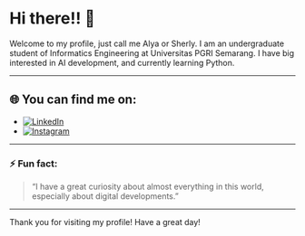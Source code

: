 # Hi there!! 👋 
Welcome to my profile, just call me Alya or Sherly. I am an undergraduate student of Informatics Engineering at Universitas PGRI Semarang. I have big interested in AI development, and currently learning Python.

---

## 🌐 You can find me on:

- [![LinkedIn](https://img.shields.io/badge/LinkedIn-blue?style=flat&logo=linkedin&logoColor=white)]([https://www.linkedin.com/in/yourprofile](http://www.linkedin.com/in/alya-sherly-al-azmy-563621328))
- [![Instagram](https://img.shields.io/badge/Instagram-E4405F?style=flat&logo=instagram&logoColor=white)](https://www.instagram.com/aalyasherly/)

---

### ⚡ Fun fact:
> “I have a great curiosity about almost everything in this world, especially about digital developments.”

---

Thank you for visiting my profile! Have a great day!

<!---
alyasherly/alyasherly is a ✨ special ✨ repository because its `README.md` (this file) appears on your GitHub profile.
You can click the Preview link to take a look at your changes.
--->
